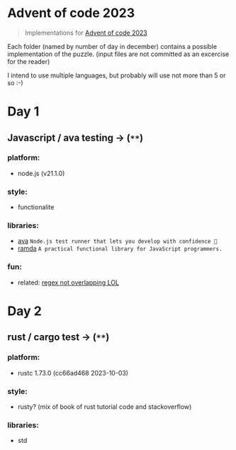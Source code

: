 # Advent of code 2023

> Implementations for [Advent of code 2023](https://adventofcode.com/2023)

Each folder (named by number of day in december) contains a possible implementation of the puzzle. (input files are not committed as an excercise for the reader)

I intend to use multiple languages, but probably will use not more than 5 or so :-)

# Day 1

## Javascript / ava testing -> (`**`)

### platform:
  - node.js (v21.1.0)

### style:
  - functionalite

### libraries:
  - [ava](https://github.com/avajs/ava) `Node.js test runner that lets you develop with confidence 🚀`
  - [ramda](https://ramdajs.com/) `A practical functional library for JavaScript programmers.`

### fun:
  - related: [regex not overlapping LOL](https://www.reddit.com/r/adventofcode/comments/188wjj8/2023_day_1_did_not_see_this_coming/)

# Day 2

## rust / cargo test -> (`**`)

### platform:
  - rustc 1.73.0 (cc66ad468 2023-10-03)

### style:
  - rusty? (mix of book of rust tutorial code and stackoverflow)

### libraries:
  - std

